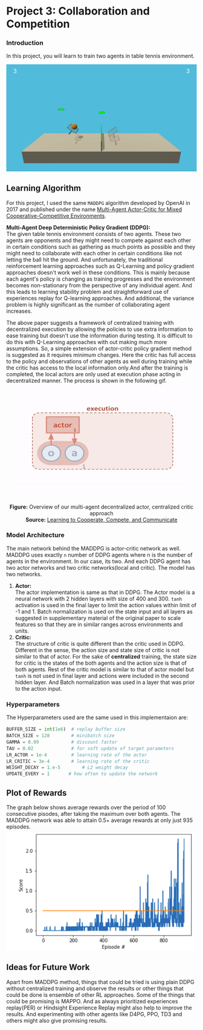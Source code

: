 # Project 3: Collaboration and Competition

### Introduction

In this project, you will learn to train two agents in table tennis environment.   

![Trained Agent](./Images/tennis.gif)

## Learning Algorithm
For this project, I used the same `MADDPG` algorithm developed by OpenAI in 2017 and published  under the name [Multi-Agent Actor-Critic for Mixed Cooperative-Competitive Environments](https://arxiv.org/pdf/1706.02275.pdf).

**Multi-Agent Deep Deterministic Policy Gradient (DDPG):**<br/>
The given table tennis environment consists of two agents. These two agents are opponents and they might need to compete against each other in certain conditions such as gathering as much points as possible and they might need to collaborate with each other in certain conditions like not letting the ball hit the ground. And unfortunately, the traditional reinforcement learning approaches such as Q-Learning and policy gradient approaches doesn't work well in these conditions. This is mainly because each agent's policy is changing as training progresses and the environment becomes non-stationary from the perspective of any individual agent. And this leads to learning stability problem and straightforward use of experiences replay for Q-learning approaches. And additional, the variance problem is highly significant as the number of collaborating agent increases.

The above paper suggests a framework of centralized training with decentralized execution by allowing the policies to use extra information to ease training but doesn't use the information during testing. It is difficult to do this with Q-Learning approaches with out making much more assumptions. So, a simple extension of actor-critic policy gradient method is suggested as it requires minimum changes. Here the critic has full access to the policy and observations of other agents as well during training while the critic has access to the local information only.And after the training  is completed, the local actors are only used at execution phase acting in decentralized manner. The process is shown in the following gif.
<p align="center">
  <img width="460" height="300" src="./Images/maddpg.gif"><br/>
  <strong>Figure:</strong> Overview of our multi-agent decentralized actor, centralized critic approach <br/>
  <strong>Source:</strong> <a href="https://openai.com/blog/learning-to-cooperate-compete-and-communicate/">Learning to Cooperate, Compete, and Communicate</a>
</p>

### Model Architecture
The main network behind the MADDPG is actor-critic network as well. MADDPG uses exactly `n` number of DDPG agents where n is the number of agents in the environment. In our case, its two. And each DDPG agent has two actor networks and two critic networks(local and critic).
The model has two networks.
1. **Actor:**<br/>
    The actor implementation is same as that in DDPG.
    The Actor model is a neural network with 2 hidden layers with size of 400 and 300. `tanh` activation is used in the final layer to limit the action values within limit of -1 and 1. Batch normalization is used on the state input and all layers as suggested in supplementary material of the original paper to scale features so that they are in similar ranges across environments and units.
2. **Critic:**<br/>
    The structure of critic is quite different than the critic used in DDPG. Different in the sense, the action size and state size of critic is not similar to that of actor. For the sake of **centralized** training, the state size for critic is the states of the both agents and the action size is that of both agents. Rest of the critic model is similar to that of actor model but `tanh` is not used in final layer and actions were included in the second hidden layer. And Batch normalization was used in a layer that was prior to the action input.

### Hyperparameters
The Hyperparameters used are the same used in this implementaion are:
```python
BUFFER_SIZE = int(1e6)  # replay buffer size
BATCH_SIZE = 128        # minibatch size
GAMMA = 0.99            # discount factor
TAU = 0.02              # for soft update of target parameters
LR_ACTOR = 1e-4         # learning rate of the actor
LR_CRITIC = 3e-4        # learning rate of the critic
WEIGHT_DECAY = 1.e-5        # L2 weight decay
UPDATE_EVERY = 1       # how often to update the network
```
## Plot of Rewards
The graph below shows average rewards over the period of 100 consecutive pisodes, after taking the maximum over both agents. The MADDPG network was able to attain 0.5+ average rewards at only just 935 episodes.<br/>
![avg_reward](./Images/average_max_reward.png)

## Ideas for Future Work
Apart from MADDPG method, things that could be tried is using plain DDPG without centralized training and observe the results or other things that could be done is ensemble of other RL approaches. Some of the things that could be promising is MAPPO. And as always prioritized experiences replay(PER) or Hindsight Experience Replay might also help to improve the results. And experimenting with other agents like D4PG, PPO, TD3 and others might also give promising results.
